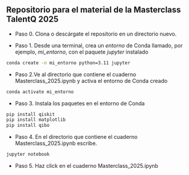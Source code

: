 ## Repositorio para el material de la Masterclass TalentQ 2025 

-  Paso 0. Clona o descárgate el repositorio en un directorio nuevo.  

- Paso 1. Desde una terminal, crea un *entorno* de Conda llamado, por ejemplo,  *mi_entorno*, con el paquete *jupyter* instalado
```bash
conda create -n mi_entorno python=3.11 jupyter
```

- Paso 2.Ve al directorio que contiene el cuaderno Masterclass_2025.ipynb y activa el entorno de Conda creado 
```bash
conda activate mi_entorno
```

- Paso 3. Instala los paquetes en el entorno de Conda
```bash
pip install qiskit
pip install matplotlib
pip install qibo
```

- Paso 4. En el directorio que contiene el cuaderno Masterclass_2025.ipynb escribe. 
```bash
jupyter notebook
```

- Paso 5. Haz click en el cuaderno Masterclass_2025.ipynb
